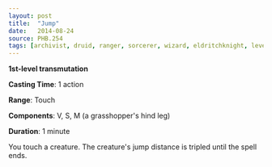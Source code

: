 ```yaml
---
layout: post
title:  "Jump"
date:   2014-08-24
source: PHB.254
tags: [archivist, druid, ranger, sorcerer, wizard, eldritchknight, level1, transmutation]
---
```


**1st-level transmutation**

**Casting Time**: 1 action

**Range**: Touch

**Components**: V, S, M (a grasshopper's hind leg)

**Duration**: 1 minute

You touch a creature. The creature's jump distance is tripled until the spell ends.